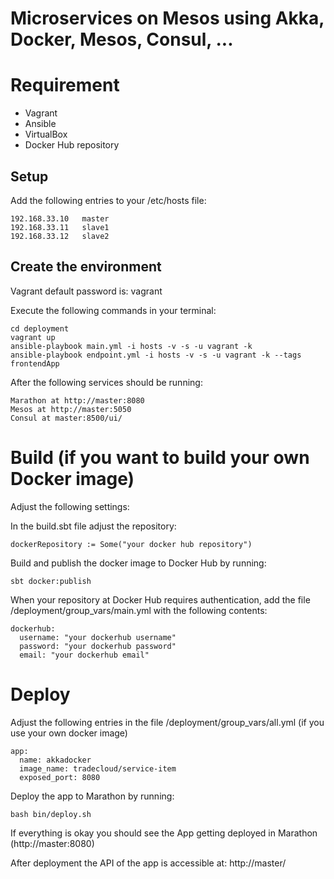 Microservices on Mesos using Akka, Docker, Mesos, Consul, ...
=============================================================

# Requirement
* Vagrant
* Ansible
* VirtualBox
* Docker Hub repository

## Setup

Add the following entries to your /etc/hosts file:
```
192.168.33.10	master
192.168.33.11	slave1 
192.168.33.12	slave2 
```

## Create the environment

Vagrant default password is: vagrant

Execute the following commands in your terminal:

```
cd deployment
vagrant up
ansible-playbook main.yml -i hosts -v -s -u vagrant -k
ansible-playbook endpoint.yml -i hosts -v -s -u vagrant -k --tags frontendApp
```

After the following services should be running:
 
```
Marathon at http://master:8080
Mesos at http://master:5050
Consul at master:8500/ui/
```

# Build (if you want to build your own Docker image)

Adjust the following settings:

In the build.sbt file adjust the repository:

```
dockerRepository := Some("your docker hub repository")
```

Build and publish the docker image to Docker Hub by running:

```
sbt docker:publish
```

When your repository at Docker Hub requires authentication, add the file /deployment/group_vars/main.yml with the following contents:

```
dockerhub:
  username: "your dockerhub username"
  password: "your dockerhub password"
  email: "your dockerhub email"
```

# Deploy

Adjust the following entries in the file /deployment/group_vars/all.yml (if you use your own docker image) 

```
app:
  name: akkadocker
  image_name: tradecloud/service-item
  exposed_port: 8080
```

Deploy the app to Marathon by running:

```
bash bin/deploy.sh
```

If everything is okay you should see the App getting deployed in Marathon (http://master:8080)

After deployment the API of the app is accessible at: http://master/
